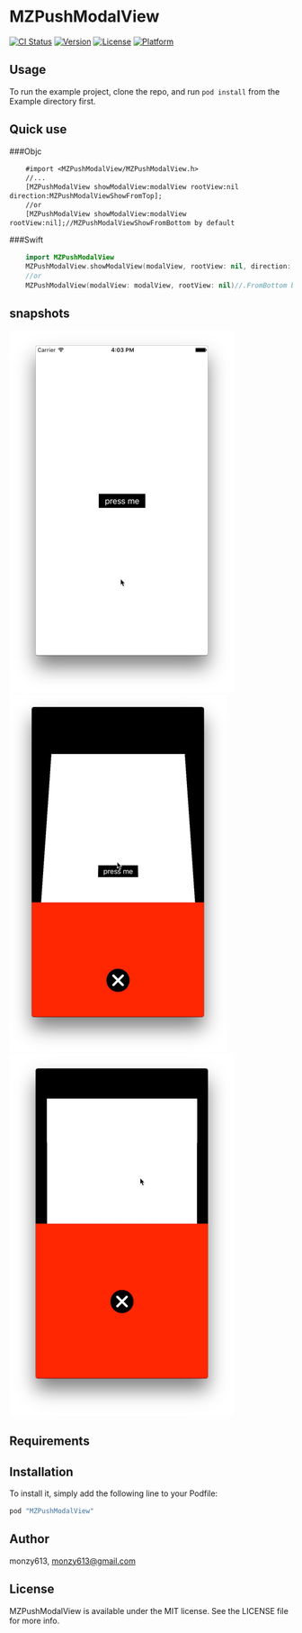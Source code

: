 # MZPushModalView

[![CI Status](http://img.shields.io/travis/monzy613/MZPushModalView.svg?style=flat)](https://travis-ci.org/monzy613/MZPushModalView)
[![Version](https://img.shields.io/cocoapods/v/MZPushModalView.svg?style=flat)](http://cocoapods.org/pods/MZPushModalView)
[![License](https://img.shields.io/cocoapods/l/MZPushModalView.svg?style=flat)](http://cocoapods.org/pods/MZPushModalView)
[![Platform](https://img.shields.io/cocoapods/p/MZPushModalView.svg?style=flat)](http://cocoapods.org/pods/MZPushModalView)

## Usage

To run the example project, clone the repo, and run `pod install` from the Example directory first.

## Quick use
###Objc
```objc
    #import <MZPushModalView/MZPushModalView.h>
    //...
    [MZPushModalView showModalView:modalView rootView:nil direction:MZPushModalViewShowFromTop];
    //or
    [MZPushModalView showModalView:modalView rootView:nil];//MZPushModalViewShowFromBottom by default
```
###Swift
```swift
    import MZPushModalView
    MZPushModalView.showModalView(modalView, rootView: nil, direction: .FromTop)
    //or
    MZPushModalView(modalView: modalView, rootView: nil)//.FromBottom by default
```
## snapshots

![img](https://github.com/monzy613/MZPushModalView/blob/master/snapshots/1.jpg?raw=true)
![img](https://github.com/monzy613/MZPushModalView/blob/master/snapshots/2.jpg?raw=true)
![img](https://github.com/monzy613/MZPushModalView/blob/master/snapshots/3.jpg?raw=true)

## Requirements

## Installation

To install
it, simply add the following line to your Podfile:

```ruby
pod "MZPushModalView"
```

## Author

monzy613, monzy613@gmail.com

## License

MZPushModalView is available under the MIT license. See the LICENSE file for more info.
